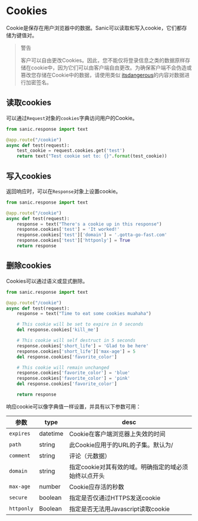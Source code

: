 # Cookies

Cookie是保存在用户浏览器中的数据。Sanic可以读取和写入cookie，它们都存储为键值对。

>警告
>
>客户可以自由更改Cookies。因此，您不能仅将登录信息之类的数据原样存储在cookie中，因为它们可以由客户端自由更改。为确保客户端不会伪造或篡改您存储在Cookie中的数据，请使用类似 [itsdangerous](https://pythonhosted.org/itsdangerous/)的内容对数据进行加密签名。

## 读取cookies

可以通过`Request`对象的`cookies`字典访问用户的Cookie。

```python
from sanic.response import text

@app.route("/cookie")
async def test(request):
    test_cookie = request.cookies.get('test')
    return text("Test cookie set to: {}".format(test_cookie))
```

## 写入cookies

返回响应时，可以在`Response`对象上设置cookie。

```python
from sanic.response import text

@app.route("/cookie")
async def test(request):
    response = text("There's a cookie up in this response")
    response.cookies['test'] = 'It worked!'
    response.cookies['test']['domain'] = '.gotta-go-fast.com'
    response.cookies['test']['httponly'] = True
    return response
```

## 删除cookies

Cookies可以通过语义或显式删除。

```python
from sanic.response import text

@app.route("/cookie")
async def test(request):
    response = text("Time to eat some cookies muahaha")

    # This cookie will be set to expire in 0 seconds
    del response.cookies['kill_me']

    # This cookie will self destruct in 5 seconds
    response.cookies['short_life'] = 'Glad to be here'
    response.cookies['short_life']['max-age'] = 5
    del response.cookies['favorite_color']

    # This cookie will remain unchanged
    response.cookies['favorite_color'] = 'blue'
    response.cookies['favorite_color'] = 'pink'
    del response.cookies['favorite_color']

    return response
```

响应cookie可以像字典值一样设置，并具有以下参数可用：

| 参数       | type     | desc                                                 |
| ---------- | -------- | ---------------------------------------------------- |
| `expires`  | datetime | Cookie在客户端浏览器上失效的时间                     |
| `path`     | string   | 此Cookie应用于的URL的子集。默认为/                   |
| `comment`  | string   | 评论（元数据）                                       |
| `domain`   | string   | 指定cookie对其有效的域。明确指定的域必须始终以点开头 |
| `max-age`  | number   | Cookie应存活的秒数                                   |
| `secure`   | boolean  | 指定是否仅通过HTTPS发送cookie                        |
| `httponly` | Boolean  | 指定是否无法用Javascript读取cookie                   |

